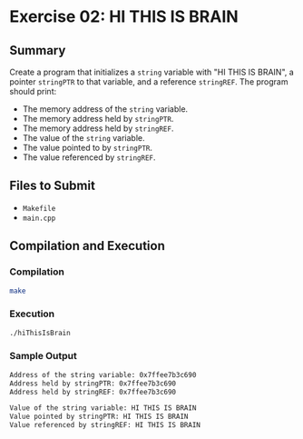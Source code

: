 # Exercise 02: HI THIS IS BRAIN

## Summary
Create a program that initializes a `string` variable with "HI THIS IS BRAIN", a pointer `stringPTR` to that variable, and a reference `stringREF`. The program should print:
- The memory address of the `string` variable.
- The memory address held by `stringPTR`.
- The memory address held by `stringREF`.
- The value of the `string` variable.
- The value pointed to by `stringPTR`.
- The value referenced by `stringREF`.

## Files to Submit
- `Makefile`
- `main.cpp`

## Compilation and Execution

### Compilation
```bash
make
```

### Execution
```bash
./hiThisIsBrain
```

### Sample Output
```bash
Address of the string variable: 0x7ffee7b3c690
Address held by stringPTR: 0x7ffee7b3c690
Address held by stringREF: 0x7ffee7b3c690

Value of the string variable: HI THIS IS BRAIN
Value pointed by stringPTR: HI THIS IS BRAIN
Value referenced by stringREF: HI THIS IS BRAIN
```
